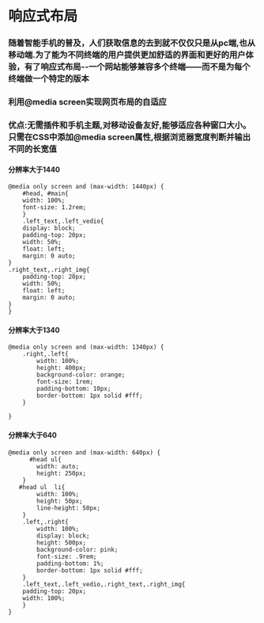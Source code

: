 # 响应式布局
### 随着智能手机的普及，人们获取信息的去到就不仅仅只是从pc端,也从移动端.为了能为不同终端的用户提供更加舒适的界面和更好的用户体验，有了响应式布局--一个网站能够兼容多个终端——而不是为每个终端做一个特定的版本
### 利用@media screen实现网页布局的自适应

### 优点:无需插件和手机主题,对移动设备友好,能够适应各种窗口大小。只需在CSS中添加@media screen属性,根据浏览器宽度判断并输出不同的长宽值
#### 分辨率大于1440
```
@media only screen and (max-width: 1440px) {
    #head, #main{
    width: 100%;
    font-size: 1.2rem;
    }
    .left_text,.left_vedio{
    display: block;
    padding-top: 20px;
    width: 50%;
    float: left;
    margin: 0 auto;
}
.right_text,.right_img{
    padding-top: 20px;
    width: 50%;
    float: left;
    margin: 0 auto;
}
}
```
#### 分辨率大于1340
```
@media only screen and (max-width: 1340px) {
    .right,.left{
        width: 100%;
        height: 400px;
        background-color: orange;
        font-size: 1rem;
        padding-bottom: 10px;
        border-bottom: 1px solid #fff;
    }

}
```
#### 分辨率大于640
```
@media only screen and (max-width: 640px) {
      #head ul{
        width: auto;
        height: 250px;
    }
   #head ul  li{
        width: 100%;
        height: 50px;
        line-height: 50px;
    }
    .left,.right{
        width: 100%;
        display: block;
        height: 500px;
        background-color: pink;
        font-size: .9rem;
        padding-bottom: 1%;
        border-bottom: 1px solid #fff;
    }
    .left_text,.left_vedio,.right_text,.right_img{
    padding-top: 20px;
    width: 100%;
    }
}
```
